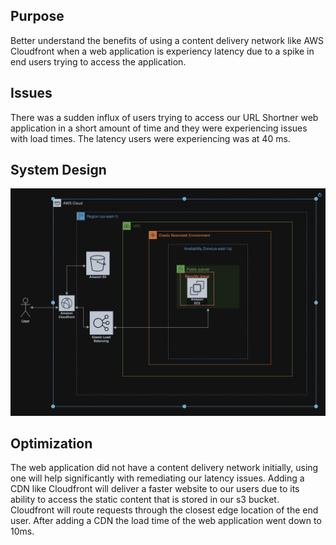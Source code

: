 
## Purpose
Better understand the benefits of using a content delivery network like AWS Cloudfront when a web application is experiency latency due to a spike in end users trying to access the application.

## Issues
There was a sudden influx of users trying to access our URL Shortner web application in a short amount of time and they were experiencing issues with load times. The latency users were experiencing was at 40 ms.

## System Design
![AWS](screenshots/ElasticBeanstalk.png)

## Optimization
The web application did not have a content delivery network initially, using one will help significantly with remediating our latency issues. Adding a CDN like Cloudfront will deliver a faster website to our users due to its ability to access the static content that is stored in our s3 bucket. Cloudfront will route requests through the closest edge location of the end user. After adding a CDN the load time of the web application went down to 10ms.